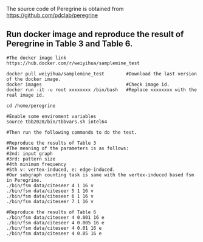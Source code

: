 The source code of Peregrine is obtained from https://github.com/pdclab/peregrine

## Run docker image and reproduce the result of Peregrine in Table 3 and Table 6.
    
```shell
#The docker image link
https://hub.docker.com/r/weiyihua/samplemine_test

docker pull weiyihua/samplemine_test        #Download the last version of the docker image. 
docker images                               #Check image id.
docker run -it -u root xxxxxxxx /bin/bash   #Replace xxxxxxxx with the real image id. 

cd /home/peregrine

#Enable some enviroment variables
source tbb2020/bin/tbbvars.sh intel64

#Then run the following commands to do the test. 
```

```shell
#Reproduce the results of Table 3
#The meaning of the parameters is as follows:
#2nd: input graph
#3rd: pattern size
#4th minimum frequency
#5th v: vertex-induced, e: edge-induced. 
#Our subgraph counting task is same with the vertex-induced based fsm in Peregrine.
./bin/fsm data/citeseer 4 1 16 v
./bin/fsm data/citeseer 5 1 16 v
./bin/fsm data/citeseer 6 1 16 v
./bin/fsm data/citeseer 7 1 16 v

#Reproduce the results of Table 6
./bin/fsm data/citeseer 4 0.001 16 e
./bin/fsm data/citeseer 4 0.005 16 e
./bin/fsm data/citeseer 4 0.01 16 e
./bin/fsm data/citeseer 4 0.05 16 e
```
 
